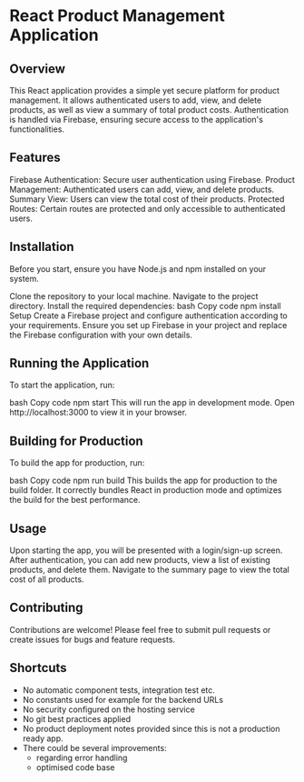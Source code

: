 # React Product Management Application
## Overview
This React application provides a simple yet secure platform for product management. It allows authenticated users to add, view, and delete products, as well as view a summary of total product costs. Authentication is handled via Firebase, ensuring secure access to the application's functionalities.

## Features
Firebase Authentication: Secure user authentication using Firebase.
Product Management: Authenticated users can add, view, and delete products.
Summary View: Users can view the total cost of their products.
Protected Routes: Certain routes are protected and only accessible to authenticated users.

## Installation
Before you start, ensure you have Node.js and npm installed on your system.

Clone the repository to your local machine.
Navigate to the project directory.
Install the required dependencies:
bash
Copy code
npm install
Setup
Create a Firebase project and configure authentication according to your requirements. Ensure you set up Firebase in your project and replace the Firebase configuration with your own details.

## Running the Application
To start the application, run:

bash
Copy code
npm start
This will run the app in development mode. Open http://localhost:3000 to view it in your browser.

## Building for Production
To build the app for production, run:

bash
Copy code
npm run build
This builds the app for production to the build folder. It correctly bundles React in production mode and optimizes the build for the best performance.

## Usage
Upon starting the app, you will be presented with a login/sign-up screen. After authentication, you can add new products, view a list of existing products, and delete them. Navigate to the summary page to view the total cost of all products.

## Contributing
Contributions are welcome! Please feel free to submit pull requests or create issues for bugs and feature requests.

## Shortcuts
- No automatic component tests, integration test etc.
- No constants used for example for the backend URLs
- No security configured on the hosting service
- No git best practices applied
- No product deployment notes provided since this is not a production ready app.
- There could be several improvements:
  - regarding error handling
  - optimised code base

